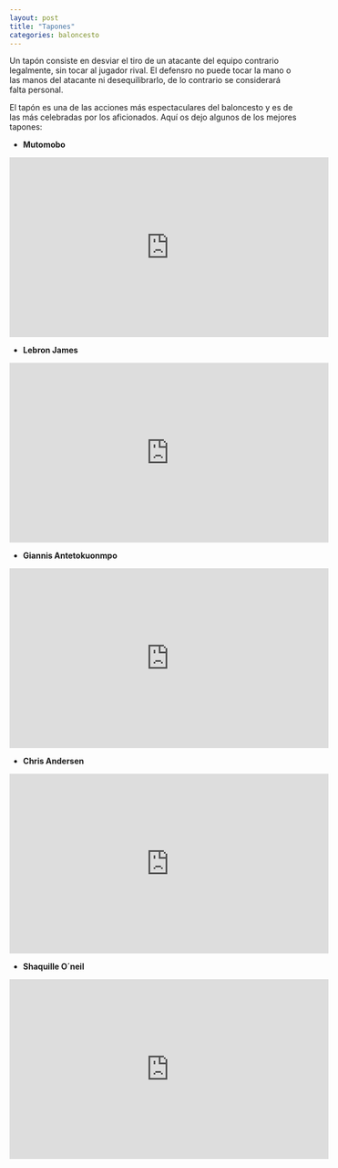 ```yaml
---
layout: post
title: "Tapones"
categories: baloncesto
---
```


Un tapón consiste en desviar el tiro de un atacante del equipo contrario legalmente, sin tocar al jugador rival. El defensro no puede tocar la mano o las manos del atacante ni desequilibrarlo, de lo contrario se considerará falta personal.

El tapón es una de las acciones más espectaculares del baloncesto y es de las más celebradas por los aficionados. Aquí os dejo algunos de los mejores tapones:

- **Mutomobo** 

<iframe width="560" height="315" src="https://www.youtube.com/embed/qGDZ3S5Y2MI" frameborder="0" allow="accelerometer; autoplay; encrypted-media; gyroscope; picture-in-picture" allowfullscreen></iframe>


- **Lebron James** 

<iframe width="560" height="315" src="https://www.youtube.com/embed/-0hnjGRPdvg" frameborder="0" allow="accelerometer; autoplay; encrypted-media; gyroscope; picture-in-picture" allowfullscreen></iframe>


- **Giannis Antetokuonmpo** 

<iframe width="560" height="315" src="https://www.youtube.com/embed/Mml0yzbUf08" frameborder="0" allow="accelerometer; autoplay; encrypted-media; gyroscope; picture-in-picture" allowfullscreen></iframe>


- **Chris Andersen** 

<iframe width="560" height="315" src="https://www.youtube.com/embed/PTI6cugW9Y8" frameborder="0" allow="accelerometer; autoplay; encrypted-media; gyroscope; picture-in-picture" allowfullscreen></iframe>


- **Shaquille O´neil** 

<iframe width="560" height="315" src="https://www.youtube.com/embed/OwfoRlvcO6w" frameborder="0" allow="accelerometer; autoplay; encrypted-media; gyroscope; picture-in-picture" allowfullscreen></iframe>



